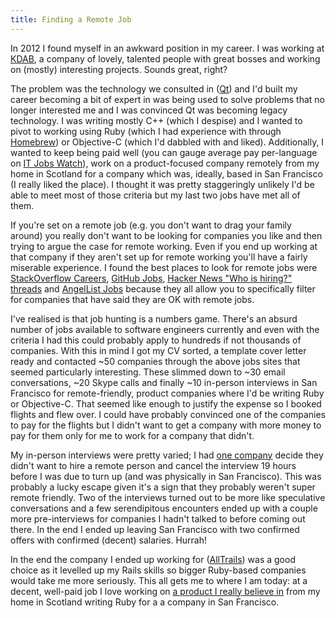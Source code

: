 ```yaml
---
title: Finding a Remote Job
---
```

In 2012 I found myself in an awkward position in my career. I was working at [KDAB](http://kdab.com/), a company of lovely, talented people with great bosses and working on (mostly) interesting projects. Sounds great, right?

The problem was the technology we consulted in ([Qt](http://qt-project.org)) and I'd built my career becoming a bit of expert in was being used to solve problems that no longer interested me and I was convinced Qt was becoming legacy technology. I was writing mostly C++ (which I despise) and I wanted to pivot to working using Ruby (which I had experience with through [Homebrew](http://brew.sh)) or Objective-C (which I'd dabbled with and liked). Additionally, I wanted to keep being paid well (you can gauge average pay per-language on [IT Jobs Watch](http://www.itjobswatch.co.uk)), work on a product-focused company remotely from my home in Scotland for a company which was, ideally, based in San Francisco (I really liked the place). I thought it was pretty staggeringly unlikely I'd be able to meet most of those criteria but my last two jobs have met all of them.

If you're set on a remote job (e.g. you don't want to drag your family around) you really don't want to be looking for companies you like and then trying to argue the case for remote working. Even if you end up working at that company if they aren't set up for remote working you'll have a fairly miserable experience. I found the best places to look for remote jobs were [StackOverflow Careers](http://careers.stackoverflow.com/jobs?allowsremote=true), [GitHub Jobs](https://jobs.github.com/positions?description=&location=remote), [Hacker News "Who is hiring?" threads](https://news.ycombinator.com/item?id=8980047) and [AngelList Jobs](https://angel.co/jobs#find/f!%7B%22remote%22%3Atrue%7D) because they all allow you to specifically filter for companies that have said they are OK with remote jobs.

I've realised is that job hunting is a numbers game. There's an absurd number of jobs available to software engineers currently and even with the criteria I had this could probably apply to hundreds if not thousands of companies. With this in mind I got my CV sorted, a template cover letter ready and contacted ~50 companies through the above jobs sites that seemed particularly interesting. These slimmed down to ~30 email conversations, ~20 Skype calls and finally ~10 in-person interviews in San Francisco for remote-friendly, product companies where I'd be writing Ruby or Objective-C. That seemed like enough to justify the expense so I booked flights and flew over. I could have probably convinced one of the companies to pay for the flights but I didn't want to get a company with more money to pay for them only for me to work for a company that didn't.

My in-person interviews were pretty varied; I had [one company](http://www.yelp.com) decide they didn't want to hire a remote person and cancel the interview 19 hours before I was due to turn up (and was physically in San Francisco). This was probably a lucky escape given it's a sign that they probably weren't super remote friendly. Two of the interviews turned out to be more like speculative conversations and a few serendipitous encounters ended up with a couple more pre-interviews for companies I hadn't talked to before coming out there. In the end I ended up leaving San Francisco with two confirmed offers with confirmed (decent) salaries. Hurrah!

In the end the company I ended up working for ([AllTrails](https://alltrails.com)) was a good choice as it levelled up my Rails skills so bigger Ruby-based companies would take me more seriously. This all gets me to where I am today: at a decent, well-paid job I love working on [a product I really believe in](https://github.com) from my home in Scotland writing Ruby for a a company in San Francisco.
